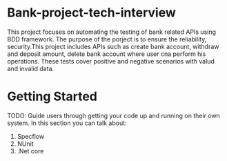 # Bank-project-tech-interview

This project focuses on automating the testing of bank related APIs using BDD framework. The purpose of the porject is to ensure the reliability, security.This project includes APIs such as create bank account, withdraw and deposit amount, delete bank account where user cna perform his operations.
These tests cover positive and negative scenarios with valud and invalid data.

# Getting Started
TODO: Guide users through getting your code up and running on their own system. In this section you can talk about:
1.	Specflow
2. NUnit
3. .Net core

